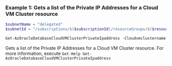 ### Example 1: Gets a list of the Private IP Addresses for a Cloud VM Cluster resource
```powershell
$subnetName = "delegated"
$subnetId = "/subscriptions/$($subscriptionId)/resourceGroups/$($resourceGroup)/providers/Microsoft.Network/virtualNetworks/$($vnetName)/subnets/$($subnetName)"

Get-AzOracleDatabaseCloudVMClusterPrivateIpaddress -Cloudvmclustername "OFake_PowerShellTestVmCluster" -ResourceGroupName "PowerShellTestRg" -SubnetId $subnetId -VnicId "vnidId"
```

Gets a list of the Private IP Addresses for a Cloud VM Cluster resource.
For more information, execute `Get-Help Get-AzOracleDatabaseCloudVMClusterPrivateIpaddress`
